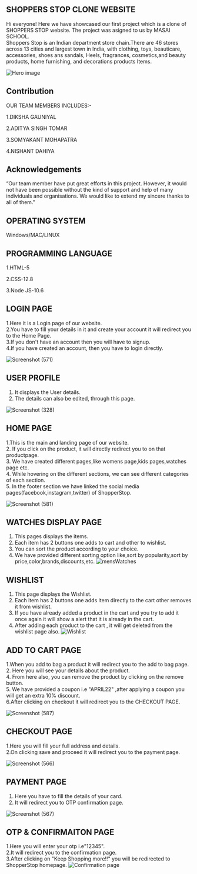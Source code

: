 ## SHOPPERS STOP CLONE WEBSITE

Hi everyone! Here we have showcased our first project which is a clone of SHOPPERS STOP website. The project was asigned to us by MASAI SCHOOL.  
Shoppers Stop is an Indian department store chain.There are 46 stores across 13 cities and largest town in India, with clothing, toys, beauticare, accessories, shoes ans sandals, Heels, fragrances, cosmetics,and beauty products, home furnishing, and decorations products Items.

![Hero image](https://user-images.githubusercontent.com/68966858/177002780-0d94b517-fcbf-4dc0-8530-e05ad84a2c90.png)

## Contribution
OUR TEAM MEMBERS INCLUDES:-

1.DIKSHA GAUNIYAL

2.ADITYA SINGH TOMAR

3.SOMYAKANT MOHAPATRA

4.NISHANT DAHIYA

## Acknowledgements
“Our team member have put great efforts in this project. However, it would not have been possible without the kind of support and help of many individuals and organisations. We would like to extend my sincere thanks to all of them." 
## OPERATING SYSTEM
Windows/MAC/LINUX
## PROGRAMMING LANGUAGE
1.HTML-5

2.CSS-12.8

3.Node JS-10.6

## LOGIN PAGE
1.Here it is a Login page of our website.<br>
2.You have to fill your details in it and create your account it will redirect you to the Home Page.<br>
3.If you don't have an account then you will have to signup.<br>
4.If you have created an account, then you have to login directly.

![Screenshot (571)](https://user-images.githubusercontent.com/101727982/161374796-2f9b2250-227a-4766-ac37-ea34c30b0ca3.png)
## USER PROFILE
1. It displays the User details.<br>
2. The details can also be edited, through this page.

![Screenshot (328)](https://user-images.githubusercontent.com/68966858/161420044-b09b8b2f-8a52-4e00-8889-54bfc0c285bc.png)
## HOME PAGE
1.This is the main and landing page of our website.<br>
2. If you click on the product, it will directly redirect you to on that productpage.<br>
3. We have created different pages,like womens page,kids pages,watches page etc.<br>
4. While hovering on the different sections, we can see different categories of each section.<br>
5. In the footer section we have linked the social media pages(facebook,instagram,twitter) of ShopperStop.

![Screenshot (581)](https://user-images.githubusercontent.com/101727982/161375004-b2e67fcd-ec62-4657-a668-dbb8ed7d675a.png)
## WATCHES DISPLAY PAGE
1. This pages displays the items.<br>
2. Each item has 2 buttons one adds to cart and other to wishlist.<br>
3. You can sort the product according to your choice.<br>
4. We have provided different sorting option like,sort by popularity,sort by price,color,brands,discounts,etc.
![mensWatches](https://user-images.githubusercontent.com/68966858/161420161-47449e99-ad78-4020-9b2a-120b61cbb970.png)
## WISHLIST
1. This page displays the Wishlist.<br>
2. Each item has 2 buttons one adds item directly to the cart other removes it from wishlist.<br>
3. If you have already added a product in the cart and you try to add it once again it will show a alert that it is already in the cart.<br>
4. After adding each product to the cart , it will get deleted from the wishlist page also.
![Wishlist](https://user-images.githubusercontent.com/68966858/161420075-92cdce23-f53b-4c0b-81a6-691939a43f80.png)
## ADD TO CART PAGE
1.When you add to bag a product it will redirect you to the add to bag page.<br>
2. Here  you will see your details about the product.<br>
4. From here also, you can remove the product by clicking on the remove button.<br>
5. We have provided a coupon i.e "APRIL22" ,after applying a coupon you will get an extra 10% discount.<br>
6.After clicking  on checkout it will redirect you to the CHECKOUT PAGE.

![Screenshot (587)](https://user-images.githubusercontent.com/101727982/161376349-cbc0ac70-7ba3-45bc-874a-5e79eb6a4ec6.png)
## CHECKOUT PAGE
1.Here you will fill your full address and details.<br>
2.On clicking save and proceed it will redirect you to the payment page.

![Screenshot (566)](https://user-images.githubusercontent.com/101727982/161376580-fccd9131-0a2f-48fb-b195-9e7be225e1b6.png)
## PAYMENT PAGE
1. Here you have to fill the details of your card.<br>
2. It will redirect you to OTP confirmation page.

![Screenshot (567)](https://user-images.githubusercontent.com/101727982/161377064-6bbd4b03-04ea-454c-9509-5caf6c10deeb.png)
## OTP & CONFIRMAITON PAGE
1.Here you will enter your otp i.e"12345".<br>
2.It will redirect you to the confirmation page.<br>
3.After clicking on "Keep Shopping more!!" you will be redirected to ShopperStop homepage.
![Confirmation page](https://user-images.githubusercontent.com/68966858/161420100-6138de81-7327-462a-87ad-defbd0ebbdfb.png)
